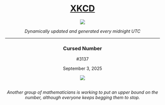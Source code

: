 
<h1 align="center"><a href="https://xkcd.com">XKCD</a></h1>
<div align="center">
    <img src="https://img.shields.io/github/last-commit/ShashashankThakur/XKCD?label=last%20updated" />
</div>

<p align="center"><i>Dynamically updated and generated every midnight UTC</i></p>
<hr>
<div align="center">
    <h3><strong>Cursed Number</strong></h3>
    <p>#3137</p>
    <p>September 3, 2025</p>
    <img src="https://imgs.xkcd.com/comics/cursed_number.png">
    <br></br>
    <p><i>Another group of mathematicians is working to put an upper bound on the number, although everyone keeps begging them to stop.</i></p>
</div>
